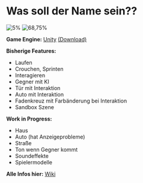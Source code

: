 # Was soll der Name sein??

![5%](https://progress-bar.xyz/5?title=Done)
![68,75%](https://progress-bar.xyz/69?title=Base+Features)

**Game Engine:** [Unity](https://unity.com/de) [(Download)](https://unity.com/de/download)

**Bisherige Features:** 
* Laufen
* Crouchen, Sprinten
* Interagieren
* Gegner mit KI
* Tür mit Interaktion
* Auto mit Interaktion
* Fadenkreuz mit Farbänderung bei Interaktion
* Sandbox Szene

**Work in Progress:**
* Haus
* Auto (hat Anzeigeprobleme)
* Straße
* Ton wenn Gegner kommt
* Soundeffekte
* Spielermodelle

**Alle Infos hier:** [Wiki](https://github.com/Sneezy123/ProjektKursInfo/wiki/Start)
